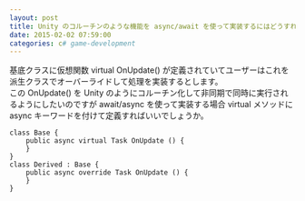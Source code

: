 ```yaml
---
layout: post
title: Unity のコルーチンのような機能を async/await を使って実装するにはどうすればいいでしょうか
date: 2015-02-02 07:59:00
categories: c# game-development
---
```

<p>基底クラスに仮想関数 virtual OnUpdate() が定義されていてユーザーはこれを派生クラスでオーバーライドして処理を実装するとします。<br>
この OnUpdate() を Unity のようにコルーチン化して非同期で同時に実行されるようにしたいのですが await/async を使って実装する場合 virtual メソッドに async キーワードを付けて定義すればいいでしょうか。</p>

```
class Base {
    public async virtual Task OnUpdate () {
    }
}
class Derived : Base {
    public async override Task OnUpdate () {
    }
}
```
